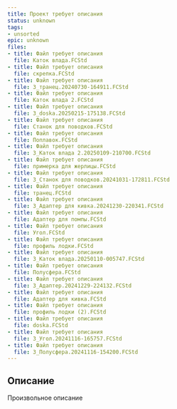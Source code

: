 ```yaml
---
title: Проект требует описания
status: unknown
tags:
- unsorted
epic: unknown
files:
- title: Файл требует описания
  file: Каток влада.FCStd
- title: Файл требует описания
  file: скрепка.FCStd
- title: Файл требует описания
  file: 3_транец.20240730-164911.FCStd
- title: Файл требует описания
  file: Каток влада 2.FCStd
- title: Файл требует описания
  file: 3_doska.20250215-175138.FCStd
- title: Файл требует описания
  file: Станок для поводков.FCStd
- title: Файл требует описания
  file: Поплавок.FCStd
- title: Файл требует описания
  file: 3_Каток влада 2.20250109-210700.FCStd
- title: Файл требует описания
  file: примерка для жерлицы.FCStd
- title: Файл требует описания
  file: 3_Станок для поводков.20241031-172811.FCStd
- title: Файл требует описания
  file: транец.FCStd
- title: Файл требует описания
  file: 3_Адаптер для кивка.20241230-220341.FCStd
- title: Файл требует описания
  file: Адаптер для помпы.FCStd
- title: Файл требует описания
  file: Угол.FCStd
- title: Файл требует описания
  file: профиль лодки.FCStd
- title: Файл требует описания
  file: 3_Каток влада.20250110-005747.FCStd
- title: Файл требует описания
  file: Полусфера.FCStd
- title: Файл требует описания
  file: 3_Адаптер.20241229-224132.FCStd
- title: Файл требует описания
  file: Адаптер для кивка.FCStd
- title: Файл требует описания
  file: профиль лодки (2).FCStd
- title: Файл требует описания
  file: doska.FCStd
- title: Файл требует описания
  file: 3_Угол.20241116-165757.FCStd
- title: Файл требует описания
  file: 3_Полусфера.20241116-154200.FCStd
---
```



## Описание

Произвольное описание